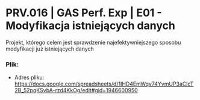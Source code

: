 # PRV.016 | GAS Perf. Exp | E01 - Modyfikacja istniejących danych

Projekt, którego celem jest sprawdzenie najefektywniejszego sposobu modyfikacji już istniejących danych
### Plik:
* Adres pliku: https://docs.google.com/spreadsheets/d/1IHD4EmWqv74YvmUP3aClcT2B_52pqKSvbA-rzd4KkOg/edit#gid=1946600950
